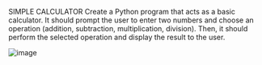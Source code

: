 SIMPLE CALCULATOR
Create a Python program that acts as a basic calculator. It should prompt the user to
enter two numbers and choose an operation (addition, subtraction, multiplication,
division). Then, it should perform the selected operation and display the result to the
user.

![image](https://github.com/user-attachments/assets/69c003f0-0d7e-4662-beae-29454a9de738)


